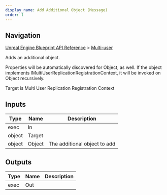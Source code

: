```yaml
---
display_name: Add Additional Object (Message)
order: 1
---
```

## Navigation

[Unreal Engine Blueprint API Reference](https://dev.epicgames.com/documentation/en-us/unreal-engine/BlueprintAPI) > [Multi-user](https://dev.epicgames.com/documentation/en-us/unreal-engine/BlueprintAPI/Multi_user)

Adds an additional object.

Properties will be automatically discovered for Object, as well.
If the object implements IMultiUserReplicationRegistrationContext, it will be invoked on Object recursively.

Target is Multi User Replication Registration Context

## Inputs

| Type | Name | Description |
| --- | --- | --- |
| exec | In |  |
| object | Target |  |
| object | Object | The additional object to add |

## Outputs

| Type | Name | Description |
| --- | --- | --- |
| exec | Out |  |
